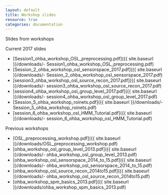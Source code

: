 ```yaml
---
layout: default
title: Workshop slides
resource: true
categories: documentation
---
```


Slides from workshops

Current 2017 slides

- [Session1_ohba_workshop_OSL_preprocessing.pdf]({{ site.baseurl }}/downloads/- Session1_ohba_workshop_OSL_preprocessing.pdf)
- [Session_2_ohba_workshop_osl_sensorspace_2017.pdf]({{ site.baseurl }}/downloads/- Session_2_ohba_workshop_osl_sensorspace_2017.pdf)
- [session3_ohba_workshop_osl_source_recon_2017.pdf]({{ site.baseurl }}/downloads/- session3_ohba_workshop_osl_source_recon_2017.pdf)
- [session4_ohba_workshop_osl_group_level_2017.pdf]({{ site.baseurl }}/downloads/- session4_ohba_workshop_osl_group_level_2017.pdf)
- [Session_5_ohba_workshop_roinets.pdf]({{ site.baseurl }}/downloads/- Session_5_ohba_workshop_roinets.pdf)
- [session_6_ohba_workshop_osl_HMM_Tutorial.pdf]({{ site.baseurl }}/downloads/- session_6_ohba_workshop_osl_HMM_Tutorial.pdf)

Previous workshops

- [OSL_preprocessing_workshop.pdf]({{ site.baseurl }}/downloads/OSL_preprocessing_workshop.pdf)
- [ohba_workshop_osl_group_level_2013.pdf]({{ site.baseurl }}/downloads/- ohba_workshop_osl_group_level_2013.pdf)
- [ohba_workshop_osl_sensorspace_2014_to_15.pdf]({{ site.baseurl }}/downloads/- ohba_workshop_osl_sensorspace_2014_to_15.pdf)
- [ohba_workshop_osl_source_recon_2014to15.pdf]({{ site.baseurl }}/downloads/- ohba_workshop_osl_source_recon_2014to15.pdf)
- [ohba_workshop_spm_basics_2013.pdf]({{ site.baseurl }}/downloads/ohba_workshop_spm_basics_2013.pdf)